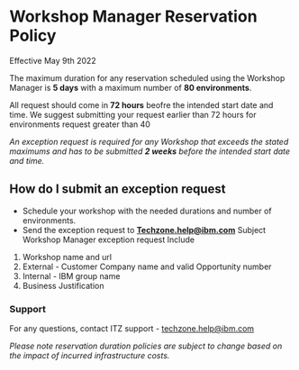 # Workshop Manager Reservation Policy

Effective May 9th 2022

The maximum duration for any reservation scheduled using the Workshop Manager is **5 days** with a maximum number of **80 environments**.

All request should come in **72 hours** beofre the intended start date and time. We suggest submitting your request earlier than 72 hours for environments request greater than 40 

_An exception request is required for any Workshop that exceeds the stated maximums and has to be submitted **2 weeks** before the intended start date and time._


## How do I submit an exception request
-  Schedule your workshop with the needed durations and number of environments.
-  Send the exception request to **Techzone.help@ibm.com**
  Subject Workshop Manager exception request
  Include
  1. Workshop name and url
  2. External - Customer Company name and valid Opportunity number
  3. Internal - IBM group name
  4. Business Justification

### Support

For any questions, contact ITZ support - techzone.help@ibm.com

_Please note reservation duration policies are subject to change based on the impact of incurred infrastructure costs._

  
